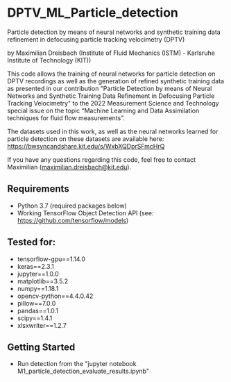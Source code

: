 # DPTV_ML_Particle_detection
Particle detection by means of neural networks and synthetic training data refinement in defocusing particle tracking velocimetry (DPTV)

by Maximilian Dreisbach (Institute of Fluid Mechanics (ISTM) - Karlsruhe Institute of Technology (KIT))

This code allows the training of neural networks for particle detection on DPTV recordings as well as the generation of refined synthetic training data as presented in our contribution "Particle Detection by means of Neural Networks and Synthetic Training Data Refinement in Defocusing Particle Tracking Velocimetry" to the 2022 Measurement Science and Technology special issue on the topic “Machine Learning and Data Assimilation techniques for fluid flow measurements”.

The datasets used in this work, as well as the neural networks learned for particle detection on these datasets are available here:
https://bwsyncandshare.kit.edu/s/WxbXQDprSFmcHrQ

If you have any questions regarding this code, feel free to contact Maximilian (maximilian.dreisbach@kit.edu).

## Requirements
- Python 3.7 (required packages below)
- Working TensorFlow Object Detection API (see: https://github.com/tensorflow/models)

## Tested for: 
- tensorflow-gpu==1.14.0 
- keras==2.3.1
- jupyter==1.0.0
- matplotlib==3.5.2
- numpy==1.18.1
- opencv-python==4.4.0.42
- pillow==7.0.0
- pandas==1.0.1
- scipy==1.4.1
- xlsxwriter==1.2.7

## Getting Started
- Run detection from the "jupyter notebook M1_particle_detection_evaluate_results.ipynb"

